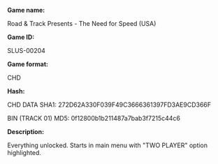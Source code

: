 **Game name:**

Road & Track Presents - The Need for Speed (USA)

**Game ID:**

SLUS-00204

**Game format:**

CHD

**Hash:**

CHD DATA SHA1: 272D62A330F039F49C3666361397FD3AE9CD366F

BIN (TRACK 01) MD5: 0f12800b1b211487a7bab3f7215c44c6

**Description:**

Everything unlocked. Starts in main menu with "TWO PLAYER" option highlighted.